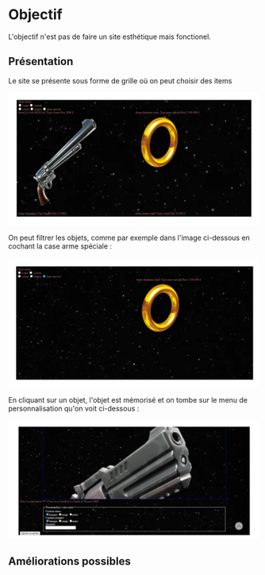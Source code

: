 # Objectif

L'objectif n'est pas de faire un site esthétique mais fonctionel.

## Présentation

Le site se présente sous forme de grille où on peut choisir des items

![image](Image/image1.png)

On peut filtrer les objets, comme par exemple dans l'image ci-dessous en cochant la case arme spéciale :

![image](Image/image2.png)

En cliquant sur un objet, l'objet est mémorisé et on tombe sur le menu de personnalisation qu'on voit ci-dessous :

![image](Image/image3.png)

## Améliorations possibles
